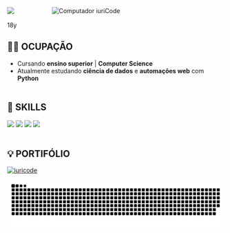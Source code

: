 <img src="https://raw.githubusercontent.com/MicaelliMedeiros/micaellimedeiros/master/image/computer-illustration.png" min-width="400px" max-width="400px" width="400px" align="right" alt="Computador iuriCode">


<img src="https://img.shields.io/static/v1?label=Overview&message=Pedro Fernandes&color=f8efd4&style=for-the-badge&logo=GitHub">

18y
## 👨‍💻 OCUPAÇÃO
- Cursando **ensino superior** | **Computer Science**
- Atualmente estudando **ciência de dados** e **automações web** com **Python**
<br></br>
## 🚀 SKILLS
<p><img src="https://img.shields.io/badge/Python-3776AB?style=for-the-badge&logo=python&logoColor=white"/>
 <img src="https://img.shields.io/badge/HTML5-E34F26?style=for-the-badge&logo=html5&logoColor=white"/>
 <img src="https://img.shields.io/badge/CSS3-1572B6?style=for-the-badge&logo=css3&logoColor=white"/>
 <img src="https://img.shields.io/badge/Linux-E34F26?style=for-the-badge&logo=linux&logoColor=black"/>
<br></br>

## 💡 PORTIFÓLIO

[![iuricode](https://github-readme-stats.vercel.app/api/top-langs/?username=peh3k&hide=html&layout=compact&theme=dark)](https://github.com/anuraghazra/github-readme-stats)



<div align="center">
  <a href="https://1999azzar.github.io/1999AZZAR/">
  <img  src="https://github.com/1999AZZAR/1999AZZAR/blob/main/resources/img/grid-snake.svg"
       alt="snake" /></a>
</div>


